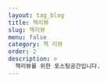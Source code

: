 ```yaml
---
layout: tag_blog
title: 책리뷰
slug: 책리뷰
menu: false
category: 책 리뷰
order: 2
description: >
  책리뷰를 위한 포스팅공간입니다.
---
```

